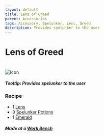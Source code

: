 ```yaml
---
layout: default
title: Lens of Greed
parent: Accessories
tags: Accessory, Spelunker, Lens, Greed
description: Provides spelunker to the user
---
```


# Lens of Greed
#
![Icon](https://raw.githubusercontent.com/koekmeneer/SupernovaMod/main/Items/Accessories/PreHardmode/LensOfGreed.png)

##### Tooltip: *Provides spelunker to the user*

### Recipe
- 1 [Lens](https://terraria.gamepedia.com/Lens)
- 3 [Spelunker Potions](https://terraria.gamepedia.com/Spelunker_Potion)
- 1 [Emerald](https://terraria.fandom.com/wiki/Emerald)

##### Made at a [Work Bench](https://terraria.fandom.com/wiki/Work_Benches)